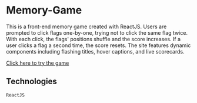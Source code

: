 # Memory-Game

This is a front-end memory game created with ReactJS. Users are prompted to click flags one-by-one, trying not to click the same flag twice. With each click, the flags' positions shuffle and the score increases. If a user clicks a flag a second time, the score resets. The site features dynamic components including flashing titles, hover captions, and live scorecards.

[Click here to try the game](https://test-your-memory.herokuapp.com/)

## Technologies

```ReactJS```